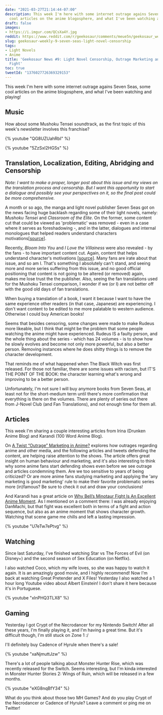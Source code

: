 ```yaml
---
date: "2021-03-27T21:14:44-07:00"
description: This week I'm here with some internet outrage agains Seven Seas, some
  cool articles on the anime blogosphere, and what I've been watching and playing!
draft: false
images:
- https://i.imgur.com/QCsXa4Y.jpg
reddit: https://www.reddit.com/r/geekosaur/comments/meue5n/geekosaur_weekly_9_light_novel_censorship_outrage/
slug: geekosaur-weekly-9-seven-seas-light-novel-censorship
tags:
- Light Novels
- Anime
title: 'Geekosaur News #9: Light Novel Censorship, Outrage Marketing and a Great Anime
  Fight'
toc: true
tweetId: "1376027726369329153"
---
```


This week I'm here with some internet outrage agains Seven Seas, some cool articles on the anime blogosphere, and what I've been watching and playing!

## Music

How about some Mushoku Tensei soundtrack, as the first topic of this week's newsletter involves this franchise?

{% youtube "QG8UZUahRbI" %}

<!--more-->

{% youtube "5ZzSxI2HGSs" %}

## Translation, Localization, Editing, Abridging and Censorship

*Note: I want to make a proper, longer post about this issue and my views on the translation process and censorship. But I want this opportunity to start a dialogue and possibly see your perspectives on it, so the final post could be more comprehensive.*

A month or so ago, the manga and light novel publisher Seven Seas got on the news facing huge backlash regarding some of their light novels, namely: *Mushoku Tensei* and *Classroom of the Elite*. On the former, some content cut that could be viewed as 'problematic' was removed - even in a case where it serves as foreshadowing -, and in the latter, dialogues and internal monologues that helped readers understand characters motivations[[source](https://www.animenewsnetwork.com/news/2021-02-17/seven-seas-addresses-mushoku-tensei-classroom-of-the-elite-light-novel-localization-changes/.169582)].

Recently, *Bloom Into You* and *I Love the Villainess* were also revealed - by the fans - to have important content cut. Again, content that helps understand character's motivations [[source](https://www.animenewsnetwork.com/interest/2021-03-19/im-in-love-with-the-villainess-author-responds-to-alterations-in-english-language-release/.170833)]. Many fans are irate about that issue, and so am I. That's something I absolutely can't stand, and seeing more and more series suffering from this issue, and no good official positioning that content is not going to be altered (or removed) again, makes me lose trust the the publisher. Also, seeing the fan translations used for the Mushoku Tensei comparison, I wonder if we (or I) are not better off with the good old days of fan translations.

When buying a translation of a book, I want it because I want to have the same experience other readers (in that case, Japanese) are experiencing. I don't want content to be edited to me more palatable to western audience. Otherwise I could buy American books!

Seems that besides censoring, some changes were made to make Rudeus more likeable, but I think that might be the problem that some people watching the anime might have experienced. Rudeus IS a faulty person, and the whole thing about the series - which has 24 volumes - is to show how he slowly evolves and become not only more powerful, but also a better person. Removing instances where he does shitty things is to remove the character development. 

That reminds me of what happened when The Black Witch was first released. For those not familiar, there are some issues with racism, but IT'S THE POINT OF THE BOOK: the character learning what's wrong and improving to be a better person.

Unfortunately, I'm not sure I will buy anymore books from Seven Seas, at least not for the short-medium term until there's more confirmation that everything is there on the volumes. There are plenty of series out there from J-Novel Club (and Fan Translations), and not enough time for them all.

## Articles

This week I'm sharing a couple interesting articles from Irina (Drunken Anime Blog) and Karandi (100 Word Anime Blog).

On [A Twist “Outrage” Marketing in Anime?](https://drunkenanimeblog.com/2021/03/24/a-twist-outrage-marketing-in-anime/) explores how outrages regarding anime and other media, and the following articles and tweets defending the content, are helping raise attention to the shows. The article offers great insight on human behaviour and marketing, and it's also interesting to think why some anime fans start defending shows even before we see outrage and articles condemning them. Are we too sensitive to years of being criticized? Or are more anime fans studying marketing and applying the 'any marketing is good marketing' rule to make their favorite problematic series more (in)famous? Be sure to check it out and draw your conclusions!

And Karandi has a great article on [Why Bell’s Minotaur Fight Is An Excellent Anime Moment](https://100wordanime.blog/why-bells-minotaur-fight-is-an-excellent-anime-moment/). As I mentioned on a comment there: I was already enjoying DanMachi, but that fight was excellent both in terms of a fight and action sequence, but also as an anime moment that shows character growth. Watching that scene game me chills and left a lasting impression.

{% youtube "U7eTw7ePtvg" %}

## Watching

Since last Saturday, I've finished watching Star vs The Forces of Evil (on Disney+) and the second season of Sex Education (on Netflix).

I also watched Coco, which my wife loves, so she was happy to watch it again. It is an amazingly good movie, and I highly recommend! Now I'm back at watching Great Pretender and X Files! Yesterday I also watched a 1 hour long Youtube video about Albert Einstein! I don't share it here because it's in Portuguese.

{% youtube "xlnPHQ3TLX8" %}

## Gaming

Yesterday I got Crypt of the Necrodancer for my Nintendo Switch! After all these years, I'm finally playing it, and I'm having a great time. But it's difficult though, I'm still stuck on Zone 1 :/ 

I'll definitely buy Cadence of Hyrule when there's a sale!

{% youtube "xaNjmuttJzw" %}

There's a lot of people talking about Monster Hunter Rise, which was recently released for the Switch. Seems interesting, but I'm kinda interested in Monster Hunter Stories 2: Wings of Ruin, which will be released in a few months.

{% youtube "eXG8nqBfY34" %}

What do you think about those two MH Games? And do you play Crypt of the Necrodancer or Cadence of Hyrule? Leave a comment or ping me on Twitter!
